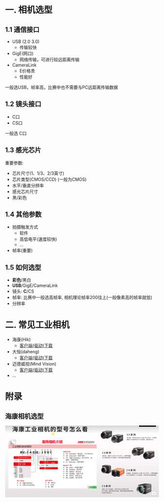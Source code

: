 # 一. 相机选型

## 1.1 通信接口

- USB (2.0 3.0)
  - 传输较快
- GigE(网口)
  - 网络传输，可进行较远距离传输
- CameraLink
  - E价格贵
  - 性能好

一般选USB，帧率高，比赛中也不需要与PC远距离传输数据

## 1.2 镜头接口

- C口
- CS口

一般选 C口

## 1.3 感光芯片

重要参数:

- 芯片尺寸(1、1/3、2/3英寸)
- 芯片类型(CMOS/CCD) (一般为CMOS)
- 水平/垂直分辨率
- 感光芯片尺寸
- 黑/彩色

## 1.4 其他参数

- 拍摄触发方式
  - 软件
  - 高低电平(速度较快)
  - ...
- 帧率(重要)

## 1.5 如何选型

- **彩色**/黑白
- **USB**/GigE/CameraLink
- 镜头: **C**/CS
- 帧率: 比赛中一般选高帧率, 相机理论帧率200往上(一般像素高的帧率就低)
- 分辨率

# 二. 常见工业相机

- 海康(Hik)
  - [客户端(驱动)下载](https://www.hikrobotics.com/cn/machinevision/service/download?module=0)
- 大恒(daheng)
  - [客户端(驱动)下载](https://www.daheng-imaging.com/downloads/softwares/)
- 迈德威视(Mind Vision)
  - [客户端(驱动)下载](https://www.mindvision.com.cn/category/software/)
- ...

# 附录

## 海康相机选型

![](../../../img/hardware/camera//海康工业相机型号怎么看.png)